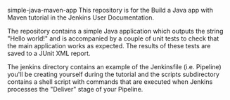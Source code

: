 simple-java-maven-app
This repository is for the Build a Java app with Maven tutorial in the Jenkins User Documentation.

The repository contains a simple Java application which outputs the string "Hello world!" and is accompanied by a couple of unit tests to check that the main application works as expected. The results of these tests are saved to a JUnit XML report.

The jenkins directory contains an example of the Jenkinsfile (i.e. Pipeline) you'll be creating yourself during the tutorial and the scripts subdirectory contains a shell script with commands that are executed when Jenkins processes the "Deliver" stage of your Pipeline.
